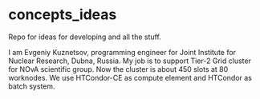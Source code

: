 # concepts_ideas
Repo for ideas for developing and all the stuff.

I am Evgeniy Kuznetsov, programming engineer for Joint Institute for Nuclear Research, Dubna, Russia.
My job is to support Tier-2 Grid cluster for NOvA scientific group. Now the cluster is about 450 slots at 80 worknodes.
We use HTCondor-CE as compute element and HTCondor as batch system.
